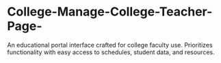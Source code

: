 # College-Manage-College-Teacher-Page-
An educational portal interface crafted for college faculty use. Prioritizes functionality with easy access to schedules, student data, and resources.
